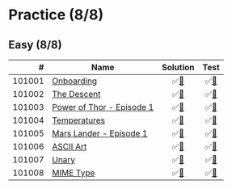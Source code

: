 # Practice (8/8)

## Easy (8/8)

|      # | Name                                | Solution                           | Test                            |
|-------:|-------------------------------------|:----------------------------------:|:-------------------------------:|
| 101001 | [Onboarding][101001]                | &#9989;[&#128190;][101001solution] | &#9989;[&#128190;][101001tests] |
| 101002 | [The Descent][101002]               | &#9989;[&#128190;][101002solution] | &#9989;[&#128190;][101002tests] |
| 101003 | [Power of Thor - Episode 1][101003] | &#9989;[&#128190;][101003solution] | &#9989;[&#128190;][101003tests] |
| 101004 | [Temperatures][101004]              | &#9989;[&#128190;][101004solution] | &#9989;[&#128190;][101004tests] |
| 101005 | [Mars Lander - Episode 1][101005]   | &#9989;[&#128190;][101005solution] | &#9989;[&#128190;][101005tests] |
| 101006 | [ASCII Art][101006]                 | &#9989;[&#128190;][101006solution] | &#9989;[&#128190;][101006tests] |
| 101007 | [Unary][101007]                     | &#9989;[&#128190;][101007solution] | &#9989;[&#128190;][101007tests] |
| 101008 | [MIME Type][101008]                 | &#9989;[&#128190;][101008solution] | &#9989;[&#128190;][101008tests] |

[101001]: https://www.codingame.com/ide/puzzle/onboarding
[101002]: https://www.codingame.com/ide/puzzle/the-descent
[101003]: https://www.codingame.com/ide/puzzle/power-of-thor-episode-1
[101004]: https://www.codingame.com/ide/puzzle/temperatures
[101005]: https://www.codingame.com/ide/puzzle/mars-lander-episode-1
[101006]: https://www.codingame.com/ide/puzzle/ascii-art
[101007]: https://www.codingame.com/ide/puzzle/unary
[101008]: https://www.codingame.com/ide/puzzle/mime-type

[101001solution]: src/main/java/org/ck/codingame/practice/easy/onboarding/Player.java
[101002solution]: src/main/java/org/ck/codingame/practice/easy/thedescent/Player.java
[101003solution]: src/main/java/org/ck/codingame/practice/easy/powerofthor1/Player.java
[101004solution]: src/main/java/org/ck/codingame/practice/easy/temperatures/Solution.java
[101005solution]: src/main/java/org/ck/codingame/practice/easy/marslander1/Player.java
[101006solution]: src/main/java/org/ck/codingame/practice/easy/asciiart/Solution.java
[101007solution]: src/main/java/org/ck/codingame/practice/easy/unary/Solution.java
[101008solution]: src/main/java/org/ck/codingame/practice/easy/mimetype/Solution.java

[101001tests]: src/test/java/org/ck/codingame/practice/easy/onboarding/PlayerTest.java
[101002tests]: src/test/java/org/ck/codingame/practice/easy/thedescent/PlayerTest.java
[101003tests]: src/test/java/org/ck/codingame/practice/easy/powerofthor1/PlayerTest.java
[101004tests]: src/test/java/org/ck/codingame/practice/easy/temperatures/SolutionTest.java
[101005tests]: src/test/java/org/ck/codingame/practice/easy/marslander1/PlayerTest.java
[101006tests]: src/test/java/org/ck/codingame/practice/easy/asciiart/SolutionTest.java
[101007tests]: src/test/java/org/ck/codingame/practice/easy/unary/SolutionTest.java
[101008tests]: src/test/java/org/ck/codingame/practice/easy/mimetype/SolutionTest.java

